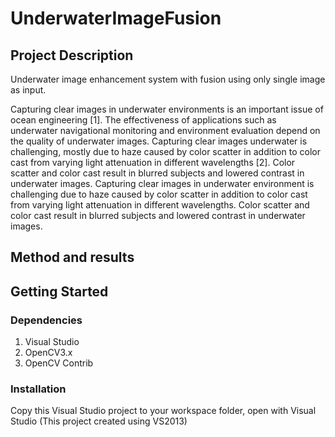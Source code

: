 # UnderwaterImageFusion

## Project Description
Underwater image enhancement system with fusion using only single image as input.

Capturing clear images in underwater environments is an important issue of ocean engineering [1]. The effectiveness of applications such as underwater navigational monitoring and environment evaluation depend on the quality of underwater images. Capturing clear images underwater is challenging, mostly due to haze caused by color scatter in addition to color cast from varying light attenuation in different wavelengths [2]. Color scatter and color cast result in blurred subjects and lowered contrast in underwater images. Capturing clear images in underwater environment is challenging due to haze caused by color scatter in addition to color cast from varying light attenuation in different wavelengths. Color scatter and color cast result in blurred subjects and lowered contrast in underwater images. 

## Method and results


## Getting Started

### Dependencies
1. Visual Studio
2. OpenCV3.x
3. OpenCV Contrib



### Installation
Copy this Visual Studio project to your workspace folder, open with Visual Studio (This project created using VS2013)
